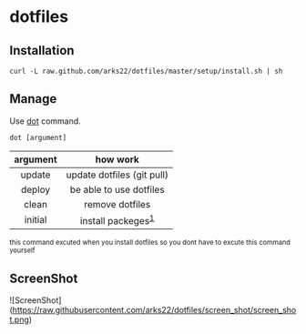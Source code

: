 # dotfiles

## Installation

```
curl -L raw.github.com/arks22/dotfiles/master/setup/install.sh | sh
```
## Manage

Use [dot](https://github.com/arks22/dotfiles/blob/master/bin/dot) command. 

```
dot [argument]
```

|argument|how work|
|:------:|:------:|
|update|update dotfiles (git pull)|
|deploy|be able to use dotfiles|
|clean|remove dotfiles|
|initial|install packeges<sup>[1](#note1)</sup>|


<small id="note1">this command excuted when you install dotfiles so you dont have to excute this command yourself</small>



## ScreenShot

![ScreenShot] (https://raw.githubusercontent.com/arks22/dotfiles/screen_shot/screen_shot.png)

